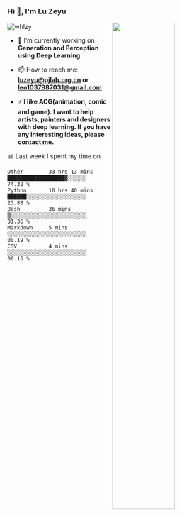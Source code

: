 ### Hi 👋, I'm Lu Zeyu

<img src="https://komarev.com/ghpvc/?username=whlzy&label=Profile%20views&color=0e75b6&style=flat" alt="whlzy" />
<img align="right" width="53%" src="https://github-readme-stats.vercel.app/api?username=whlzy&show_icons=true">

- 🔭 I’m currently working on **Generation and Perception using Deep Learning**

- 📫 How to reach me: **luzeyu@pjlab.org.cn or leo1037987031@gmail.com**

- ⚡ **I like ACG(animation, comic and game). I want to help artists, painters and designers with deep learning. If you have any interesting ideas, please contact me.**

📊 Last week I spent my time on

<!--START_SECTION:waka-->

```text
Other        33 hrs 13 mins  ██████████████████▓░░░░░░   74.32 %
Python       10 hrs 40 mins  ██████░░░░░░░░░░░░░░░░░░░   23.88 %
Bash         36 mins         ▒░░░░░░░░░░░░░░░░░░░░░░░░   01.36 %
Markdown     5 mins          ░░░░░░░░░░░░░░░░░░░░░░░░░   00.19 %
CSV          4 mins          ░░░░░░░░░░░░░░░░░░░░░░░░░   00.15 %
```

<!--END_SECTION:waka-->


